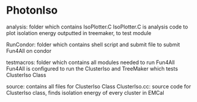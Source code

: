 # PhotonIso
analysis: folder which contains IsoPlotter.C
  IsoPlotter.C is analysis code to plot isolation energy outputted in treemaker, to test module
  
RunCondor: folder which contains shell script and submit file to submit Fun4All on condor

testmacros: folder which contains all modules needed to run Fun4All
  Fun4All is configured to run the ClusterIso and TreeMaker which tests ClusterIso Class

source: contains all files for ClusterIso Class
  ClusterIso.cc: source code for ClusterIso class, finds isolation energy of every cluster in EMCal
  
